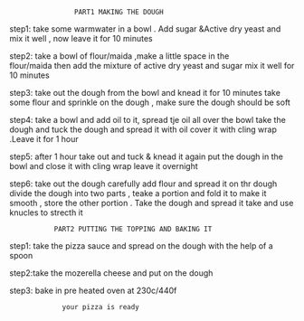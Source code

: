                     PART1 MAKING THE DOUGH
 
step1: take some warmwater in a bowl . Add sugar &Active dry yeast 
    and mix it well , now leave it for 10 minutes

step2:  take a bowl of flour/maida  ,make a little space in the     
        flour/maida then add the mixture of active dry yeast and sugar 
        mix it well for 10 minutes

step3: take out the dough from the bowl and knead it for 10 minutes
       take some flour and sprinkle on the dough , make sure the dough should be soft 

step4: take a bowl and add oil to it, spread tje oil all over the bowl
       take  the dough and tuck the dough and spread it with oil
       cover it with cling wrap .Leave it  for 1 hour 

step5: after 1 hour  take out and tuck & knead it again 
       put the dough in the bowl and close it with cling wrap 
       leave it overnight 

step6: take out the dough carefully add flour and spread it on thr dough
       divide  the dough into two parts  , teake a portion and fold 
       it to make it smooth , store the other portion . Take the dough
       and spread it  take and use knucles to strecth it     

               PART2 PUTTING THE TOPPING AND BAKING IT 

step1: take the pizza sauce and spread on the dough with the help of a 
       spoon 

step2:take the mozerella cheese and put on the dough

step3: bake in  pre heated oven at 230c/440f

                 your pizza is ready 









